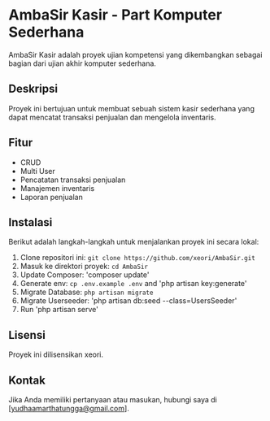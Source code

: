 # AmbaSir Kasir - Part Komputer Sederhana

AmbaSir Kasir adalah proyek ujian kompetensi yang dikembangkan sebagai bagian dari ujian akhir komputer sederhana.

## Deskripsi

Proyek ini bertujuan untuk membuat sebuah sistem kasir sederhana yang dapat mencatat transaksi penjualan dan mengelola inventaris.

## Fitur
- CRUD
- Multi User
- Pencatatan transaksi penjualan
- Manajemen inventaris
- Laporan penjualan

## Instalasi

Berikut adalah langkah-langkah untuk menjalankan proyek ini secara lokal:

1. Clone repositori ini: `git clone https://github.com/xeori/AmbaSir.git`
2. Masuk ke direktori proyek: `cd AmbaSir`
3. Update Composer: 'composer update'
4. Generate env: `cp .env.example .env` and 'php artisan key:generate'
4. Migrate Database: `php artisan migrate`
5. Migrate Userseeder: 'php artisan db:seed --class=UsersSeeder'
6. Run 'php artisan serve'

## Lisensi

Proyek ini dilisensikan xeori.

## Kontak

Jika Anda memiliki pertanyaan atau masukan, hubungi saya di [yudhaamarthatungga@gmail.com].

